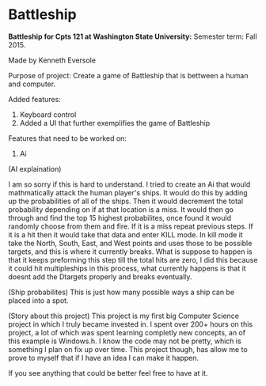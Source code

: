 # Battleship
**Battleship for Cpts 121 at Washington State University:**
Semester term: Fall 2015.

Made by Kenneth Eversole



Purpose of project:
Create a game of Battleship that is bettween a human and computer.

Added features:
1. Keyboard control 
2. Added a UI that further exemplifies the game of Battleship

Features that need to be worked on:
1. Ai



(AI explaination) 

I am so sorry if this is hard to understand. I tried to create an Ai that would mathmatically attack the human player's ships.
It would do this by adding up the probabilities of all of the ships. Then it would decrement the total probability 
depending on if at that location is a miss. It would then go through and find the top 15 highest probabilites, once found it would randomly
choose from them and fire. If it is a miss repeat previous steps. If it is a hit then it would take that data and enter KILL mode.
In kill mode it take the North, South, East, and West points and uses those to be possible targets, and this is where it currently 
breaks. What is suppose to happen is that it keeps preforming this step till the total hits are zero, I did this because it could hit 
multipleships in this process, what currently happens is that it doesnt add the Dtargets properly and breaks eventually. 


(Ship probabilites)
This is just how many possible ways a ship can be placed into a spot.


(Story about this project)
This project is my first big Computer Science project in which I truly became invested in. I spent over 200+ hours on this project, a lot 
of which was spent learning completly new concepts, an of this example is Windows.h. I know the code may not be pretty, which is something
I plan on fix up over time. This project though, has allow me to prove to myself that if I have an idea I can make it happen. 


If you see anything that could be better feel free to have at it. 
